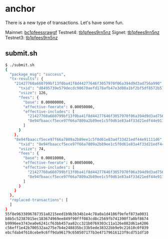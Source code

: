 # anchor

There is a new type of transactions. Let's have some fun.

Mainnet: [bc1pfeessrawgf](https://mempool.space/address/bc1pfeessrawgf)
Testnet4: [tb1pfees9rn5nz](https://mempool.space/testnet4/address/tb1pfees9rn5nz)
Signet: [tb1pfees9rn5nz](https://mempool.space/signet/address/tb1pfees9rn5nz)
Testnet3: [tb1pfees9rn5nz](https://mempool.space/testnet3/address/tb1pfees9rn5nz)

## submit.sh

```sh
$ ./submit.sh
{
  "package_msg": "success",
  "tx-results": {
    "21427760a660799bf13f0ba41f8d44277646f3057970f06a394d9d3ad756a990": {
      "txid": "d8495739e579decdc90670aefd178afb47e3d08a1bf2bf5df8572b5779511c4a",
      "vsize": 126,
      "fees": {
        "base": 0.00000000,
        "effective-feerate": 0.00050000,
        "effective-includes": [
          "21427760a660799bf13f0ba41f8d44277646f3057970f06a394d9d3ad756a990",
          "8e94fbaaccf5ece97f66a7809a2b89ee1c5f0d61e83a4f33d21edf44e91111d6"
        ]
      }
    },
    "8e94fbaaccf5ece97f66a7809a2b89ee1c5f0d61e83a4f33d21edf44e91111d6": {
      "txid": "8e94fbaaccf5ece97f66a7809a2b89ee1c5f0d61e83a4f33d21edf44e91111d6",
      "vsize": 74,
      "fees": {
        "base": 0.00010000,
        "effective-feerate": 0.00050000,
        "effective-includes": [
          "21427760a660799bf13f0ba41f8d44277646f3057970f06a394d9d3ad756a990",
          "8e94fbaaccf5ece97f66a7809a2b89ee1c5f0d61e83a4f33d21edf44e91111d6"
        ]
      }
    }
  },
  "replaced-transactions": [
  ]
}
55f8e9633896787351a8215eed1b9b3b34b1e4c78a0a1d4106f9efef873a0031
b8b5c52387015ec183674969ee849f90fff083cd8c2569fb741390f7a0bf8674
b9996ee3743ea0e6241cf63bb457aa82cc321b0769303c11a126e882d61a4206
c56eff1e42b700532aa275e7b4e248835bc33b5ede38322bb9e9c21610c0f039
ebcfdab4f618cebe9c6ff9da96179c650507177b3e47179616123f9cd751df10
```

